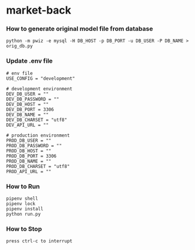 # market-back

### How to generate original model file from database

```shell script
python -m pwiz -e mysql -H DB_HOST -p DB_PORT -u DB_USER -P DB_NAME > orig_db.py
```

### Update .env file

```
# env file
USE_CONFIG = "development"

# development environment
DEV_DB_USER = ""
DEV_DB_PASSWORD = ""
DEV_DB_HOST = ""
DEV_DB_PORT = 3306
DEV_DB_NAME = ""
DEV_DB_CHARSET = "utf8"
DEV_API_URL = ""

# production environment
PROD_DB_USER = ""
PROD_DB_PASSWORD = ""
PROD_DB_HOST = ""
PROD_DB_PORT = 3306
PROD_DB_NAME = ""
PROD_DB_CHARSET = "utf8"
PROD_API_URL = ""
```


### How to Run
```
pipenv shell
pipenv lock
pipenv install
python run.py
```


### How to Stop
```
press ctrl-c to interrupt 
```
